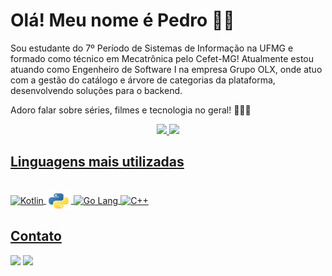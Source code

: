# Olá! Meu nome é Pedro 👋😊

Sou estudante do 7º Período de Sistemas de Informação na UFMG e formado como técnico em Mecatrônica pelo Cefet-MG! Atualmente estou atuando como Engenheiro de Software I na empresa Grupo OLX, onde atuo com a gestão do catálogo e árvore de categorias da plataforma, desenvolvendo soluções para o backend.

Adoro falar sobre séries, filmes e tecnologia no geral! 🎥🤖😍

<div align="center">
  <a href="https://github.com/pedro-de-oliveira-guedes">
  <img height="180em" src="https://github-readme-stats.vercel.app/api?username=pedro-de-oliveira-guedes&count_private=true&show_icons=true&theme=dracula&include_all_commits=true"/>
  <img height="180em" src="https://github-readme-stats.vercel.app/api/top-langs/?username=pedro-de-oliveira-guedes&theme=dracula&layout=compact&langs_count=8"/>
</div>

## Linguagens mais utilizadas
<div style="display: inline_block"><br>
  <a href="https://github.com/pedro-de-oliveira-guedes">
  <img align="center" alt="Kotlin" height="30" width="40" src="https://www.svgrepo.com/show/452238/jb-kotlin.svg" />
  <img align="center" alt="Python" height="30" width="40" src="https://raw.githubusercontent.com/devicons/devicon/master/icons/python/python-original.svg" />
  <img align="center" alt="Go Lang" height="30" width"40" src="https://cdn.jsdelivr.net/gh/devicons/devicon/icons/go/go-original-wordmark.svg" />
  <img align="center" alt="C++" height="30" width"40" src="https://cdn.jsdelivr.net/gh/devicons/devicon/icons/cplusplus/cplusplus-original.svg" />
</div>

## Contato
<div>
  <a href = "mailto:pedro.og2002@gmail.com?subject=Olá"><img src="https://img.shields.io/badge/Gmail-D14836?style=for-the-badge&logo=gmail&logoColor=white" target="_blank"></a>
  <a href="https://www.linkedin.com/in/pedro-de-oliveira-guedes/" target="_blank"><img src="https://img.shields.io/badge/-LinkedIn-%230077B5?style=for-the-badge&logo=linkedin&logoColor=white" target="_blank"></a> 
</div>
